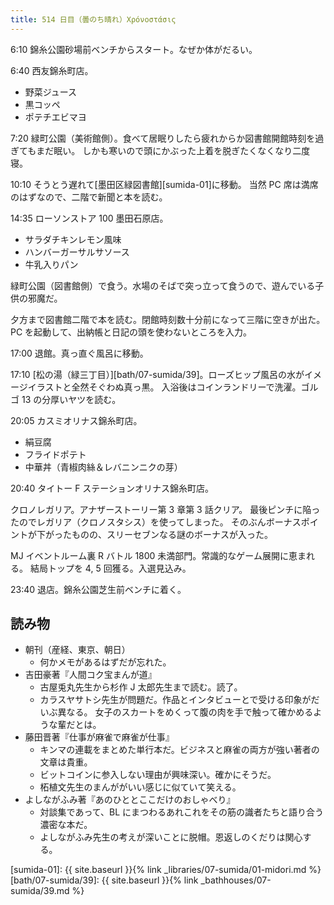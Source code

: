 ```yaml
---
title: 514 日目（曇のち晴れ）Χρόνοστάσις
---
```


6:10 錦糸公園砂場前ベンチからスタート。なぜか体がだるい。

6:40 西友錦糸町店。

* 野菜ジュース
* 黒コッペ
* ポテチエビマヨ

7:20 緑町公園（美術館側）。食べて居眠りしたら疲れからか図書館開館時刻を過ぎてもまだ眠い。
しかも寒いので頭にかぶった上着を脱ぎたくなくなり二度寝。

10:10 そうとう遅れて[墨田区緑図書館][sumida-01]に移動。
当然 PC 席は満席のはずなので、二階で新聞と本を読む。

14:35 ローソンストア 100 墨田石原店。

* サラダチキンレモン風味
* ハンバーガーサルサソース
* 牛乳入りパン

緑町公園（図書館側）で食う。水場のそばで突っ立って食うので、遊んでいる子供の邪魔だ。

夕方まで図書館二階で本を読む。閉館時刻数十分前になって三階に空きが出た。
PC を起動して、出納帳と日記の頭を使わないところを入力。

17:00 退館。真っ直ぐ風呂に移動。

17:10 [松の湯（緑三丁目）][bath/07-sumida/39]。ローズヒップ風呂の水がイメージイラストと全然そぐわぬ真っ黒。
入浴後はコインランドリーで洗濯。ゴルゴ 13 の分厚いヤツを読む。

20:05 カスミオリナス錦糸町店。

* 絹豆腐
* フライドポテト
* 中華丼（青椒肉絲＆レバニンニクの芽）

20:40 タイトー F ステーションオリナス錦糸町店。

クロノレガリア。アナザーストーリー第 3 章第 3 話クリア。
最後ピンチに陥ったのでレガリア（クロノスタシス）を使ってしまった。
そのぶんボーナスポイントが下がったものの、スリーセブンなる謎のボーナスが入った。

MJ イベントルーム裏 R バトル 1800 未満部門。常識的なゲーム展開に恵まれる。
結局トップを 4, 5 回獲る。入選見込み。

23:40 退店。錦糸公園芝生前ベンチに着く。

## 読み物

* 朝刊（産経、東京、朝日）
  * 何かメモがあるはずだが忘れた。
* 吉田豪著『人間コク宝まんが道』
  * 古屋兎丸先生から杉作 J 太郎先生まで読む。読了。
  * カラスヤサトシ先生が問題だ。作品とインタビューとで受ける印象がだいぶ異なる。
    女子のスカートをめくって腹の肉を手で触って確かめるような輩だとは。
* 藤田晋著『仕事が麻雀で麻雀が仕事』
  * キンマの連載をまとめた単行本だ。ビジネスと麻雀の両方が強い著者の文章は貴重。
  * ビットコインに参入しない理由が興味深い。確かにそうだ。
  * 柘植文先生のまんががいい感じに似ていて笑える。
* よしながふみ著『あのひととここだけのおしゃべり』
  * 対談集であって、BL にまつわるあれこれをその筋の識者たちと語り合う濃密な本だ。
  * よしながふみ先生の考えが深いことに脱帽。恩返しのくだりは関心する。

[sumida-01]: {{ site.baseurl }}{% link _libraries/07-sumida/01-midori.md %}
[bath/07-sumida/39]: {{ site.baseurl }}{% link _bathhouses/07-sumida/39.md %}
